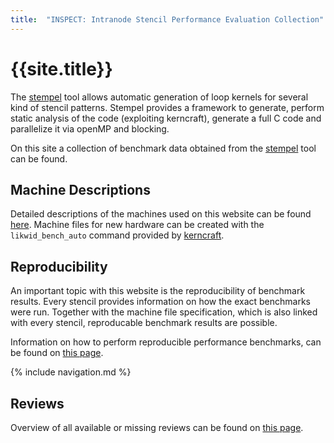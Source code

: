 ```yaml
---
title:  "INSPECT: Intranode Stencil Performance Evaluation Collection"
---
```


# {{site.title}}

The [stempel](https://github.com/RRZE-HPC/stempel 'stempel') tool allows automatic generation of loop kernels for several kind of stencil patterns. Stempel provides a framework to generate, perform static analysis of the code (exploiting kerncraft), generate a full C code and parallelize it via openMP and blocking.

On this site a collection of benchmark data obtained from the [stempel](https://github.com/RRZE-HPC/stempel 'stempel') tool can be found.

## Machine Descriptions

Detailed descriptions of the machines used on this website can be found [here](machinefiles 'Machine Files'). Machine files for new hardware can be created with the `likwid_bench_auto` command provided by [kerncraft](https://github.com/RRZE-HPC/kerncraft 'kerncraft').

## Reproducibility

An important topic with this website is the reproducibility of benchmark results. Every stencil provides information on how the exact benchmarks were run. Together with the machine file specification, which is also linked with every stencil, reproducable benchmark results are possible.

Information on how to perform reproducible performance benchmarks, can be found on [this page](reproducibility 'Reproducibility').

{% include navigation.md %}

## Reviews

Overview of all available or missing reviews can be found on [this page](reviews).
